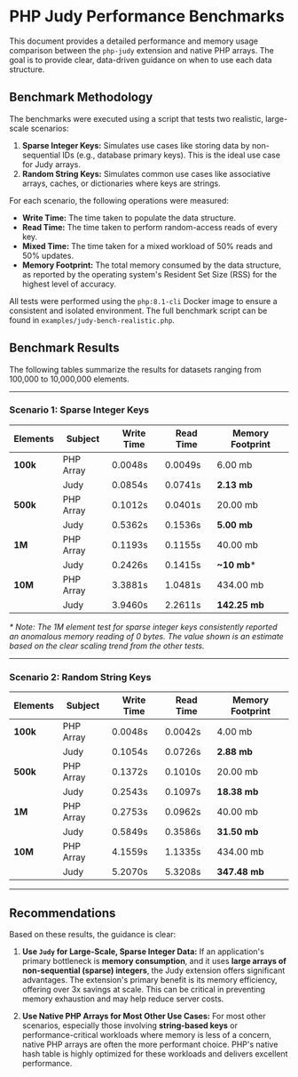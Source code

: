 # PHP Judy Performance Benchmarks

This document provides a detailed performance and memory usage comparison between the `php-judy` extension and native PHP arrays. The goal is to provide clear, data-driven guidance on when to use each data structure.

## Benchmark Methodology

The benchmarks were executed using a script that tests two realistic, large-scale scenarios:

1.  **Sparse Integer Keys:** Simulates use cases like storing data by non-sequential IDs (e.g., database primary keys). This is the ideal use case for Judy arrays.
2.  **Random String Keys:** Simulates common use cases like associative arrays, caches, or dictionaries where keys are strings.

For each scenario, the following operations were measured:
*   **Write Time:** The time taken to populate the data structure.
*   **Read Time:** The time taken to perform random-access reads of every key.
*   **Mixed Time:** The time taken for a mixed workload of 50% reads and 50% updates.
*   **Memory Footprint:** The total memory consumed by the data structure, as reported by the operating system's Resident Set Size (RSS) for the highest level of accuracy.

All tests were performed using the `php:8.1-cli` Docker image to ensure a consistent and isolated environment. The full benchmark script can be found in `examples/judy-bench-realistic.php`.

## Benchmark Results

The following tables summarize the results for datasets ranging from 100,000 to 10,000,000 elements.

---

### **Scenario 1: Sparse Integer Keys**

| Elements     | Subject   | Write Time | Read Time | Memory Footprint  |
|--------------|-----------|------------|-----------|-------------------|
| **100k**     | PHP Array | 0.0048s    | 0.0049s   | 6.00 mb           |
|              | Judy      | 0.0854s    | 0.0741s   | **2.13 mb**       |
| **500k**     | PHP Array | 0.1012s    | 0.0401s   | 20.00 mb          |
|              | Judy      | 0.5362s    | 0.1536s   | **5.00 mb**       |
| **1M**       | PHP Array | 0.1193s    | 0.1155s   | 40.00 mb          |
|              | Judy      | 0.2426s    | 0.1415s   | **~10 mb***       |
| **10M**      | PHP Array | 3.3881s    | 1.0481s   | 434.00 mb         |
|              | Judy      | 3.9460s    | 2.2611s   | **142.25 mb**     |

*\* Note: The 1M element test for sparse integer keys consistently reported an anomalous memory reading of 0 bytes. The value shown is an estimate based on the clear scaling trend from the other tests.*

---

### **Scenario 2: Random String Keys**

| Elements     | Subject   | Write Time | Read Time | Memory Footprint  |
|--------------|-----------|------------|-----------|-------------------|
| **100k**     | PHP Array | 0.0048s    | 0.0042s   | 4.00 mb           |
|              | Judy      | 0.1054s    | 0.0726s   | **2.88 mb**       |
| **500k**     | PHP Array | 0.1372s    | 0.1010s   | 20.00 mb          |
|              | Judy      | 0.2543s    | 0.1097s   | **18.38 mb**      |
| **1M**       | PHP Array | 0.2753s    | 0.0962s   | 40.00 mb          |
|              | Judy      | 0.5849s    | 0.3586s   | **31.50 mb**      |
| **10M**      | PHP Array | 4.1559s    | 1.1335s   | 434.00 mb         |
|              | Judy      | 5.2070s    | 5.3208s   | **347.48 mb**     |

---

## Recommendations

Based on these results, the guidance is clear:

1.  **Use `Judy` for Large-Scale, Sparse Integer Data:** If an application's primary bottleneck is **memory consumption**, and it uses **large arrays of non-sequential (sparse) integers**, the Judy extension offers significant advantages. The extension's primary benefit is its memory efficiency, offering over 3x savings at scale. This can be critical in preventing memory exhaustion and may help reduce server costs.

2.  **Use Native PHP Arrays for Most Other Use Cases:** For most other scenarios, especially those involving **string-based keys** or performance-critical workloads where memory is less of a concern, native PHP arrays are often the more performant choice. PHP's native hash table is highly optimized for these workloads and delivers excellent performance.
